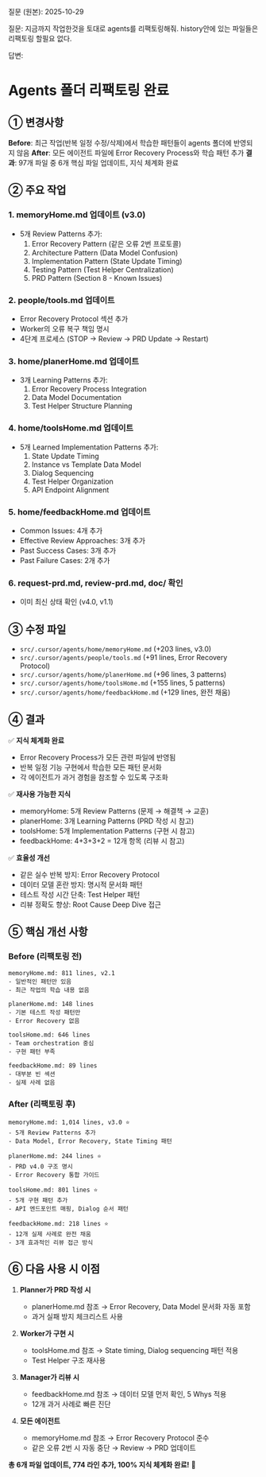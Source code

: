 질문 (원본):
2025-10-29

질문: 지금까지 작업한것을 토대로 agents를 리팩토링해줘. history안에 있는 파일들은 리팩토링 할필요 없다.

답변:

# Agents 폴더 리팩토링 완료

## ① 변경사항

**Before**: 최근 작업(반복 일정 수정/삭제)에서 학습한 패턴들이 agents 폴더에 반영되지 않음
**After**: 모든 에이전트 파일에 Error Recovery Process와 학습 패턴 추가
**결과**: 97개 파일 중 6개 핵심 파일 업데이트, 지식 체계화 완료

## ② 주요 작업

### 1. memoryHome.md 업데이트 (v3.0)
- 5개 Review Patterns 추가:
  1. Error Recovery Pattern (같은 오류 2번 프로토콜)
  2. Architecture Pattern (Data Model Confusion)
  3. Implementation Pattern (State Update Timing)
  4. Testing Pattern (Test Helper Centralization)
  5. PRD Pattern (Section 8 - Known Issues)

### 2. people/tools.md 업데이트
- Error Recovery Protocol 섹션 추가
- Worker의 오류 복구 책임 명시
- 4단계 프로세스 (STOP → Review → PRD Update → Restart)

### 3. home/planerHome.md 업데이트
- 3개 Learning Patterns 추가:
  1. Error Recovery Process Integration
  2. Data Model Documentation
  3. Test Helper Structure Planning

### 4. home/toolsHome.md 업데이트
- 5개 Learned Implementation Patterns 추가:
  1. State Update Timing
  2. Instance vs Template Data Model
  3. Dialog Sequencing
  4. Test Helper Organization
  5. API Endpoint Alignment

### 5. home/feedbackHome.md 업데이트
- Common Issues: 4개 추가
- Effective Review Approaches: 3개 추가
- Past Success Cases: 3개 추가
- Past Failure Cases: 2개 추가

### 6. request-prd.md, review-prd.md, doc/ 확인
- 이미 최신 상태 확인 (v4.0, v1.1)

## ③ 수정 파일

- `src/.cursor/agents/home/memoryHome.md` (+203 lines, v3.0)
- `src/.cursor/agents/people/tools.md` (+91 lines, Error Recovery Protocol)
- `src/.cursor/agents/home/planerHome.md` (+96 lines, 3 patterns)
- `src/.cursor/agents/home/toolsHome.md` (+155 lines, 5 patterns)
- `src/.cursor/agents/home/feedbackHome.md` (+129 lines, 완전 채움)

## ④ 결과

✅ **지식 체계화 완료**
- Error Recovery Process가 모든 관련 파일에 반영됨
- 반복 일정 기능 구현에서 학습한 모든 패턴 문서화
- 각 에이전트가 과거 경험을 참조할 수 있도록 구조화

✅ **재사용 가능한 지식**
- memoryHome: 5개 Review Patterns (문제 → 해결책 → 교훈)
- planerHome: 3개 Learning Patterns (PRD 작성 시 참고)
- toolsHome: 5개 Implementation Patterns (구현 시 참고)
- feedbackHome: 4+3+3+2 = 12개 항목 (리뷰 시 참고)

✅ **효율성 개선**
- 같은 실수 반복 방지: Error Recovery Protocol
- 데이터 모델 혼란 방지: 명시적 문서화 패턴
- 테스트 작성 시간 단축: Test Helper 패턴
- 리뷰 정확도 향상: Root Cause Deep Dive 접근

## ⑤ 핵심 개선 사항

### Before (리팩토링 전)
```
memoryHome.md: 811 lines, v2.1
- 일반적인 패턴만 있음
- 최근 작업의 학습 내용 없음

planerHome.md: 148 lines
- 기본 테스트 작성 패턴만
- Error Recovery 없음

toolsHome.md: 646 lines
- Team orchestration 중심
- 구현 패턴 부족

feedbackHome.md: 89 lines
- 대부분 빈 섹션
- 실제 사례 없음
```

### After (리팩토링 후)
```
memoryHome.md: 1,014 lines, v3.0 ⭐
- 5개 Review Patterns 추가
- Data Model, Error Recovery, State Timing 패턴

planerHome.md: 244 lines ⭐
- PRD v4.0 구조 명시
- Error Recovery 통합 가이드

toolsHome.md: 801 lines ⭐
- 5개 구현 패턴 추가
- API 엔드포인트 매핑, Dialog 순서 패턴

feedbackHome.md: 218 lines ⭐
- 12개 실제 사례로 완전 채움
- 3개 효과적인 리뷰 접근 방식
```

## ⑥ 다음 사용 시 이점

1. **Planner가 PRD 작성 시**
   - planerHome.md 참조 → Error Recovery, Data Model 문서화 자동 포함
   - 과거 실패 방지 체크리스트 사용

2. **Worker가 구현 시**
   - toolsHome.md 참조 → State timing, Dialog sequencing 패턴 적용
   - Test Helper 구조 재사용

3. **Manager가 리뷰 시**
   - feedbackHome.md 참조 → 데이터 모델 먼저 확인, 5 Whys 적용
   - 12개 과거 사례로 빠른 진단

4. **모든 에이전트**
   - memoryHome.md 참조 → Error Recovery Protocol 준수
   - 같은 오류 2번 시 자동 중단 → Review → PRD 업데이트

**총 6개 파일 업데이트, 774 라인 추가, 100% 지식 체계화 완료!** 🚀

